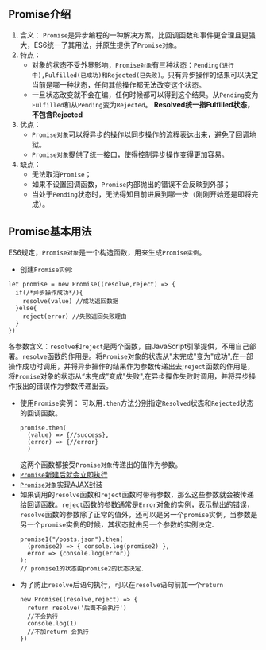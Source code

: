 ## Promise介绍

1. 含义：
   `Promise`是异步编程的一种解决方案，比回调函数和事件更合理且更强大，ES6统一了其用法，并原生提供了`Promise对象`。
2. 特点：
   - 对象的状态不受外界影响，`Promise对象`有三种状态：`Pending(进行中),Fulfilled(已成功)和Rejected(已失败)`。只有异步操作的结果可以决定当前是哪一种状态，任何其他操作都无法改变这个状态。
   - 一旦状态改变就不会在编，任何时候都可以得到这个结果。从`Pending`变为`Fulfilled`和从`Pending`变为`Rejected`。
   **Resolved统一指Fulfilled状态，不包含Rejected**
3. 优点：
   - `Promise对象`可以将异步的操作以同步操作的流程表达出来，避免了回调地狱。
   - `Promise对象`提供了统一接口，使得控制异步操作变得更加容易。
4. 缺点：
   - 无法取消`Promise`；
   - 如果不设置回调函数，`Promise`内部抛出的错误不会反映到外部；
   - 当处于`Pending`状态时，无法得知目前进展到哪一步（刚刚开始还是即将完成）。

## Promise基本用法

ES6规定，`Promise对象`是一个构造函数，用来生成`Promise实例`。
- 创建`Promise实例`:
```
let promise = new Promise((resolve,reject) => {
  if(/*异步操作成功*/){
    resolve(value) //成功返回数据
  }else{
    reject(error) //失败返回失败理由
  }
})
```
各参数含义：`resolve`和`reject`是两个函数，由JavaScript引擎提供，不用自己部署。`resolve`函数的作用是。将`Promise`对象的状态从"未完成"变为"成功",在一部操作成功时调用，并将异步操作的结果作为参数传递出去;`reject`函数的作用是，将`Promise`对象的状态从“未完成”变成"失败",在异步操作失败时调用，并将异步操作报出的错误作为参数传递出去。
- 使用`Promise`实例：
  可以用`.then`方法分别指定`Resolved`状态和`Rejected`状态的回调函数。
  ```
  promise.then(
    (value) => {//success},
    (error) => {//error}
    )
  ```
  这两个函数都接受`Promise对象`传递出的值作为参数。
- [`Promise`新建后就会立即执行](https://github.com/lhalou/Promise/blob/master/Promise%E6%96%B0%E5%BB%BA%E5%90%8E%E5%B0%B1%E4%BC%9A%E7%AB%8B%E5%8D%B3%E6%89%A7%E8%A1%8C.js)
- [`Promise对象`实现AJAX封装](https://github.com/lhalou/Promise/blob/master/Promise%E5%AF%B9%E8%B1%A1%E5%AE%9E%E7%8E%B0AJAX%E7%9A%84%E5%B0%81%E8%A3%85.js)
- 如果调用的`resolve`函数和`reject`函数时带有参数，那么这些参数就会被传递给回调函数。`reject`函数的参数通常是`Error`对象的实例，表示抛出的错误，`resolve`函数的参数除了正常的值外，还可以是另一个`promise`实例，当参数是另一个`promise`实例的时候，其状态就由另一个参数的实例决定.
  ```
  promise1("/posts.json").then(
    (promise2) => { console.log(promise2) },
    error => {console.log(error)}
  );
  // promise1的状态由promise2的状态决定.
  ```
- 为了防止`resolve`后语句执行，可以在`resolve`语句前加一个`return`
  ```
  new Promise((resolve,reject) => {
    return resolve('后面不会执行')
    //不会执行
    console.log(1)
    //不加return 会执行
  })
  ```

  




